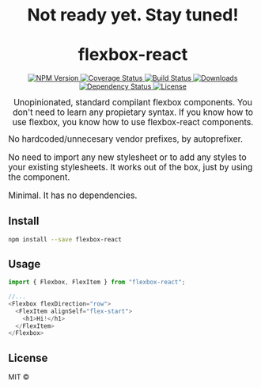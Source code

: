 <big><h1 align="center">Not ready yet. Stay tuned! </h1></big>

<big><h1 align="center">flexbox-react</h1></big>

<p align="center">
  <a href="https://npmjs.org/package/flexbox-react">
    <img src="https://img.shields.io/npm/v/flexbox-react.svg?style=flat-square"
         alt="NPM Version">
  </a>

  <a href="https://coveralls.io/r/nachoaIvarez/flexbox-react">
    <img src="https://img.shields.io/coveralls/nachoaIvarez/flexbox-react.svg?style=flat-square"
         alt="Coverage Status">
  </a>

  <a href="https://travis-ci.org/nachoaIvarez/flexbox-react">
    <img src="https://img.shields.io/travis/nachoaIvarez/flexbox-react.svg?style=flat-square"
         alt="Build Status">
  </a>

  <a href="https://npmjs.org/package/flexbox-react">
    <img src="http://img.shields.io/npm/dm/flexbox-react.svg?style=flat-square"
         alt="Downloads">
  </a>

  <a href="https://david-dm.org/nachoaIvarez/flexbox-react.svg">
    <img src="https://david-dm.org/nachoaIvarez/flexbox-react.svg?style=flat-square"
         alt="Dependency Status">
  </a>

  <a href="https://github.com/nachoaIvarez/flexbox-react/blob/master/LICENSE">
    <img src="https://img.shields.io/npm/l/flexbox-react.svg?style=flat-square"
         alt="License">
  </a>
</p>

<p align="center"><big>
Unopinionated, standard compilant flexbox components. You don&#39;t need to learn any propietary syntax. If you know how to use flexbox, you know how to use flexbox-react components.

No hardcoded/unnecesary vendor prefixes, by autoprefixer.

No need to import any new stylesheet or to add any styles to your existing stylesheets. It works out of the box, just by using the component.

Minimal. It has no dependencies.
</big></p>


## Install

```sh
npm install --save flexbox-react
```

## Usage

```js
import { Flexbox, FlexItem } from "flexbox-react";

//...
<Flexbox flexDirection="row">
  <FlexItem alignSelf="flex-start">
    <h1>Hi!</h1>
  </FlexItem>
</Flexbox>
```

## License

MIT © [](http://github.com/nachoaIvarez)

[npm-url]: https://npmjs.org/package/flexbox-react
[npm-image]: https://img.shields.io/npm/v/flexbox-react.svg?style=flat-square

[travis-url]: https://travis-ci.org/nachoaIvarez/flexbox-react
[travis-image]: https://img.shields.io/travis/nachoaIvarez/flexbox-react.svg?style=flat-square

[coveralls-url]: https://coveralls.io/r/nachoaIvarez/flexbox-react
[coveralls-image]: https://img.shields.io/coveralls/nachoaIvarez/flexbox-react.svg?style=flat-square

[depstat-url]: https://david-dm.org/nachoaIvarez/flexbox-react
[depstat-image]: https://david-dm.org/nachoaIvarez/flexbox-react.svg?style=flat-square

[download-badge]: http://img.shields.io/npm/dm/flexbox-react.svg?style=flat-square
